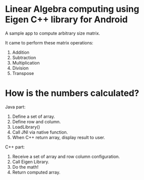 # Linear Algebra computing using Eigen C++ library for Android

A sample app to compute arbitrary size matrix.

It came to perform these matrix operations:

1. Addition
2. Subtraction
3. Multiplication
4. Division
5. Transpose

# How is the numbers calculated?

Java part:

1. Define a set of array.
2. Define row and column.
3. LoadLibrary()
4. Call JNI via native function.
5. When C++ return array, display result to user.

C++ part:

1. Receive a set of array and row column configuration.
2. Call Eigen Library.
3. Do the math!
4. Return computed array.